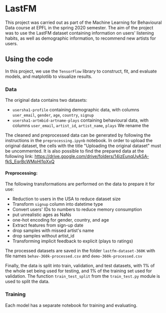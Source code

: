 # LastFM

This project was carried out as part of the Machine Learning for Behavioural Data course at EPFL in the spring 2020 semester. The aim of the project was to use the LastFM dataset containing information on users' listening habits, as well as demographic information, to recommend new artists for users. 

## Using the code

In this project, we use the `TensorFlow` library to construct, fit, and evaluate models, and matplotlib to visualize results.

###  Data

The original data contains two datasets:
 - `usersha1-profile` containing demographic data, with columns `user_email`, `gender`, `age`, `country`, `signup`
 - `usersha1-artmbid-artname-plays` containing behavioural data, with columns `user_email`, `artist_id`, `artist_name`, `plays`
We rename the

The cleaned and preprocessed data can be generated by following the instructions in the `preprocessing.ipynb` notebook. In order to upload the original dataset, the cells with the title "Uploading the original dataset" must be uncommented. It is also possible to find the prepared data at the following link: https://drive.google.com/drive/folders/14izEunqUyASA-fkS_EqrBcWMpHI1pXxQ

#### Preprocessing:

The following transformations are performed on the data to prepare it for use:
 - Reduction to users in the USA to reduce dataset size
 - Transform `signup` column into datetime type
 - Convert users' IDs to numbers to reduce memory consumption
 - put unrealistic ages as NaNs
 - one-hot encoding for gender, country, and age
 - Extract features from sign-up date
 - drop samples with missed artist's name
 - drop samples without artist_id
 - Transforming implicit feedback to explicit (plays to ratings)

The processed datasets are saved in the folder `lastfm-dataset-360K` with file names `behav-360k-processed.csv` and `demo-360k-processed.csv`

Finally, the data is split into train, validation, and test datasets, with 1% of the whole set being used for testing, and 1% of the training set used for validation. The function `train_test_split` from the `train_test.py` module is used to split the data.

### Training

Each model has a separate notebook for training and evaluating.














